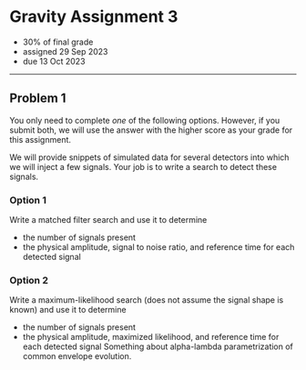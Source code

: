 # Gravity Assignment 3

  * 30% of final grade
  * assigned 29 Sep 2023
  * due 13 Oct 2023

---

## Problem 1

You only need to complete *one* of the following options.
However, if you submit both, we will use the answer with the higher score as your grade for this assignment.

We will provide snippets of simulated data for several detectors into which we will inject a few signals.
Your job is to write a search to detect these signals.

### Option 1

Write a matched filter search and use it to determine

  * the number of signals present
  * the physical amplitude, signal to noise ratio, and reference time for each detected signal

### Option 2

Write a maximum-likelihood search (does not assume the signal shape is known) and use it to determine

  * the number of signals present
  * the physical amplitude, maximized likelihood, and reference time for each detected signal
Something about alpha-lambda parametrization of common envelope evolution.


